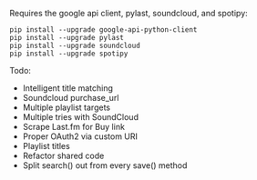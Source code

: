 Requires the google api client, pylast, soundcloud, and spotipy:

    pip install --upgrade google-api-python-client
    pip install --upgrade pylast
    pip install --upgrade soundcloud
	pip install --upgrade spotipy

Todo: 

* Intelligent title matching
* Soundcloud purchase_url
* Multiple playlist targets
* Multiple tries with SoundCloud
* Scrape Last.fm for Buy link
* Proper OAuth2 via custom URI
* Playlist titles
* Refactor shared code
* Split search() out from every save() method